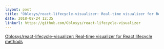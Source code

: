 ```yaml
---
layout: post
title: "Oblosys/react-lifecycle-visualizer: Real-time visualizer for React lifecycle methods"
date: 2018-08-24 12:35
linkurl: https://github.com/Oblosys/react-lifecycle-visualizer
---
```


[Oblosys/react-lifecycle-visualizer: Real-time visualizer for React lifecycle methods](https://github.com/Oblosys/react-lifecycle-visualizer)

> 